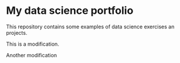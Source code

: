 #  My data science portfolio

This repository contains some examples of data science exercises an projects.

This is a modification.

Another modification
